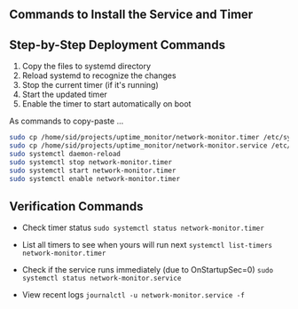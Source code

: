 
## Commands to Install the Service and Timer

## Step-by-Step Deployment Commands

1. Copy the files to systemd directory
2. Reload systemd to recognize the changes
3. Stop the current timer (if it's running)
4. Start the updated timer
5. Enable the timer to start automatically on boot

As commands to copy-paste ...

```bash
sudo cp /home/sid/projects/uptime_monitor/network-monitor.timer /etc/systemd/system/
sudo cp /home/sid/projects/uptime_monitor/network-monitor.service /etc/systemd/system/
sudo systemctl daemon-reload
sudo systemctl stop network-monitor.timer
sudo systemctl start network-monitor.timer
sudo systemctl enable network-monitor.timer
```

## Verification Commands

- Check timer status
`sudo systemctl status network-monitor.timer`

- List all timers to see when yours will run next
`systemctl list-timers network-monitor.timer`

- Check if the service runs immediately (due to OnStartupSec=0)
`sudo systemctl status network-monitor.service`

- View recent logs
`journalctl -u network-monitor.service -f`